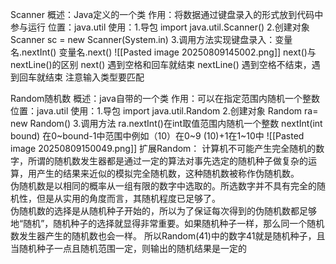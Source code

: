 Scanner 概述：Java定义的一个类
		作用：将数据通过键盘录入的形式放到代码中参与运行
		位置：java.util
		使用：1.导包 import java.util.Scanner()
			2.创建对象 Scanner sc = new Scanner(System.in)
			3.调用方法实现键盘录入：变量名.nextInt()
								变量名.next()
								![[Pasted image 20250809145002.png]]
		next()与nextLine()的区别
		next() 遇到空格和回车就结束
		nextLine() 遇到空格不结束，遇到回车就结束
		注意输入类型要匹配

Random随机数 概述：java自带的一个类
			作用：可以在指定范围内随机一个整数
			位置：java.util
			使用：1.导包 import java.util.Random
				2.创建对象 Random ra= new Random()
				3.调用方法 ra.nextInt()在int取值范围内随机一个整数
				nextInt(int bound) 在0~bound-1中范围中例如（10）在0~9
				(10)+1在1~10中
				![[Pasted image 20250809150049.png]]
扩展Random：
	计算机不可能产生完全随机的数字，所谓的随机数发生器都是通过一定的算法对事先选定的随机种子做复杂的运算，用产生的结果来近似的模拟完全随机数，这种随机数被称作伪随机数。   
	伪随机数是以相同的概率从一组有限的数字中选取的。所选数字并不具有完全的随机性，但是从实用的角度而言，其随机程度已足够了。   
	伪随机数的选择是从随机种子开始的，所以为了保证每次得到的伪随机数都足够地“随机”，随机种子的选择就显得非常重要。如果随机种子一样，那么同一个随机数发生器产生的随机数也会一样。
所以Random(41)中的数字41就是随机种子，且当随机种子一点且随机范围一定，则输出的随机结果是一定的
